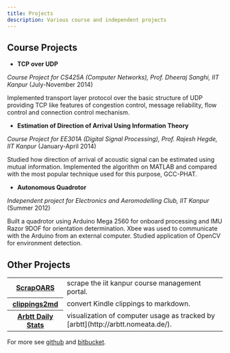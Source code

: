 ```yaml
---
title: Projects
description: Various course and independent projects
---
```


## Course Projects

- **TCP over UDP**

_Course Project for CS425A (Computer Networks), Prof. Dheeraj Sanghi, IIT Kanpur_ (July-November 2014)

Implemented transport layer protocol over the basic structure of UDP providing TCP like features of congestion control, message reliability, flow control and connection control mechanism.

- **Estimation of Direction of Arrival Using Information Theory**

_Course Project for EE301A (Digital Signal Processing), Prof. Rajesh Hegde, IIT Kanpur_ (January-April 2014)

Studied how direction of arrival of acoustic signal can be estimated using mutual information. Implemented the algorithm on MATLAB and compared with the most popular technique used for this purpose, GCC-PHAT.

- **Autonomous Quadrotor**

_Independent project for Electronics and Aeromodelling Club, IIT Kanpur_ (Summer 2012)

Built a quadrotor using Arduino Mega 2560 for onboard processing and IMU Razor 9DOF for orientation determination. Xbee was used to communicate with the Arduino from an external computer. Studied application of OpenCV for environment detection.

## Other Projects
<div class="projects">
<table>
<tbody>
<tr>
<th><a href="https://github.com/navya/scrapoars">ScrapOARS</a></th>
<td>scrape the iit kanpur course management portal.</td>
</tr>
<tr>
<th><a href="https://github.com/rejuvyesh/clippings2md">clippings2md</a></th>
<td>convert Kindle clippings to markdown.</td>
</tr>
<tr>
<th><a href="https://github.com/rejuvyesh/dailystats">Arbtt Daily Stats</a></th>
<td>visualization of computer usage as tracked by [arbtt](http://arbtt.nomeata.de/).</td>
</tr>
</tbody>
</table>
</div>

For more see <a href="https://github.com/rejuvyesh">github</a> and <a href="https://bitbucket.org/rejuvyesh">bitbucket</a>.
